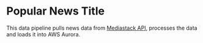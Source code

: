 # Popular News Title

This data pipeline pulls news data from [Mediastack API](https://docs.coincap.io/), processes the data and loads it into AWS Aurora.

